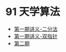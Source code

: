   # 91 天学算法
  
  -  [第一期讲义-二分法](.binary-search.md)
  -  [第一期讲义-双指针](./two-pointers.md)
  -  [第二期](.season2.md)